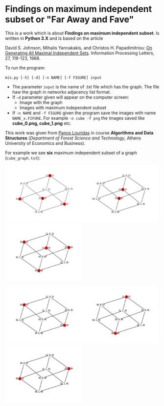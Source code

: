 # Findings on maximum independent subset or "Far Away and Fave"

This is a work which is about **Findings on maximum independent subset**. Is written in **Python 3.X** and is based on the article 

David S. Johnson, Mihalis Yannakakis, and Christos H. Papadimitriou: [On Generating All Maximal Independent Sets](https://github.com/dmst-algorithms-course/assignment-2016-bonus/blob/master/generating_all_maximal_independent_datasets.pdf). Information Processing Letters, 27, 119-123, 1988.

To run the program:

`mis.py [-h] [-d] [-n NAME] [-f FIGURE] input`

* The parameter `input` is the name of .txt file which has the graph. The file haw the graph in networkx adjacency list format.
* If `–d` parameter given will appear on the computer screen:
  * Image with the graph
  * Images with maximum independent subset
* If `-n ΝΑΜΕ` and `-f FIGURE` given the program save the images with name `NAME_x.FIFURE`. For example `-n cube -f png` the images saved like **cube_0.png, cube_1.png** etc.

This work was given from [Panos Louridas](https://github.com/louridas) in course **Algorithms and Data Structures** (*Department of Forest Science and Technology*, Athens University of Economics and Business).

For example we see **six** maximum independent subset of a graph (`cube_graph.txt`): 

<img src="cube_0.png" width="250"><img src="cube_1.png" width="250"><img src="cube_2.png" width="250">

<img src="cube_3.png" width="250"><img src="cube_4.png" width="250"><img src="cube_5.png" width="250">
